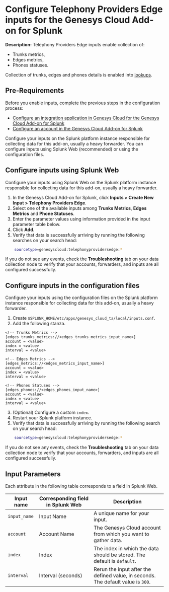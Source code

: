 # Configure Telephony Providers Edge inputs for the Genesys Cloud Add-on for Splunk

**Description:** Telephony Providers Edge inputs enable collection of:

- Trunks metrics,
- Edges metrics,
- Phones statuses.

Collection of trunks, edges and phones details is enabled into [lookups](../Lookups/index.md).

## Pre-Requirements

Before you enable inputs, complete the previous steps in the configuration process:

- [Configure an integration application in Genesys Cloud for the Genesys Cloud Add-on for Splunk](../ConfigureGenesysCloud/index.md)
- [Configure an account in the Genesys Cloud Add-on for Splunk](../ConfigureAccount/index.md)

Configure your inputs on the Splunk platform instance responsible for collecting data for this add-on, usually a heavy forwarder. You can configure inputs using Splunk Web (recommended) or using the configuration files.

## Configure inputs using Splunk Web

Configure your inputs using Splunk Web on the Splunk platform instance responsible for collecting data for this add-on, usually a heavy forwarder.

1. In the Genesys Cloud Add-on for Splunk, click **Inputs > Create New Input > Telephony Providers Edge**.
2. Select one of the available inputs among **Trunks Metrics**, **Edges Metrics** and **Phone Statuses**.
3. Enter the parameter values using information provided in the input parameter table below.
4. Click **Add**.
5. Verify that data is successfully arriving by running the following searches on your search head:

```bash
    sourcetype=genesyscloud:telephonyprovidersedge:*
```

If you do not see any events, check the **Troubleshooting** tab on your data collection node to verify that your accounts, forwarders, and inputs are all configured successfully.

## Configure inputs in the configuration files

Configure your inputs using the configuration files on the Splunk platform instance responsible for collecting data for this add-on, usually a heavy forwarder.

1. Create `$SPLUNK_HOME/etc/apps/genesys_cloud_ta/local/inputs.conf`.
2. Add the following stanza.

```
<!-- Trunks Metrics -->
[edges_trunks_metrics://<edges_trunks_metrics_input_name>]
account = <value>
index = <value>
interval = <value>

<!-- Edges Metrics -->
[edges_metrics://<edges_metrics_input_name>]
account = <value>
index = <value>
interval = <value>

<!-- Phones Statuses -->
[edges_phones://<edges_phones_input_name>]
account = <value>
index = <value>
interval = <value>
```

3. (Optional) Configure a custom `index`.
4. Restart your Splunk platform instance.
5. Verify that data is successfully arriving by running the following search on your search head:

```bash
    sourcetype=genesyscloud:telephonyprovidersedge:*
```

If you do not see any events, check the **Troubleshooting** tab on your data collection node to verify that your accounts, forwarders, and inputs are all configured successfully.

## Input Parameters

Each attribute in the following table corresponds to a field in Splunk Web.

|Input name               |Corresponding field in Splunk Web | Description|
|-------------------------|----------------------------------|------------|
|`input_name`             |Input Name                        |A unique name for your input.|
|`account`                |Account Name                      |The Genesys Cloud account from which you want to gather data.|
|`index`                  |Index                             |The index in which the data should be stored. The default is <code>default</code>.|
|`interval`               |Interval (seconds)                |Rerun the input after the defined value, in seconds. The default value is <code>300</code>.|

